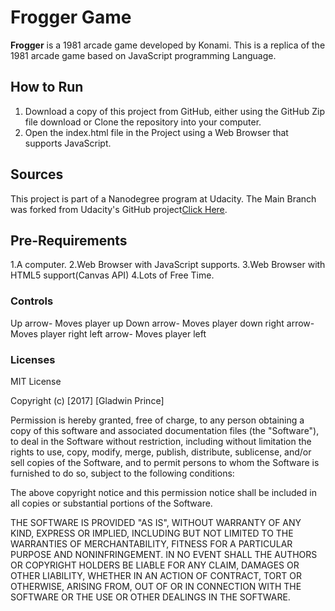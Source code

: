 # Frogger Game

**Frogger** is a 1981 arcade game developed by Konami. This is a replica of the 1981 arcade game based on JavaScript programming Language.

## How to Run
1. Download a copy of this project from GitHub, either using the GitHub Zip file download or Clone the repository into your computer.
2. Open the index.html file in the Project using a Web Browser that supports JavaScript.

## Sources
This project is part of a Nanodegree program at Udacity. The Main Branch was forked from Udacity's GitHub project[Click Here](https://github.com/udacity/frontend-nanodegree-arcade-game).

## Pre-Requirements
1.A computer.
2.Web Browser with JavaScript supports.
3.Web Browser with HTML5 support(Canvas API)
4.Lots of Free Time.

### Controls
Up arrow- Moves player up
Down arrow- Moves player down
right arrow- Moves player right
left arrow- Moves player left

### Licenses

MIT License

Copyright (c) [2017] [Gladwin Prince]

Permission is hereby granted, free of charge, to any person obtaining a copy
of this software and associated documentation files (the "Software"), to deal
in the Software without restriction, including without limitation the rights
to use, copy, modify, merge, publish, distribute, sublicense, and/or sell
copies of the Software, and to permit persons to whom the Software is
furnished to do so, subject to the following conditions:

The above copyright notice and this permission notice shall be included in all
copies or substantial portions of the Software.

THE SOFTWARE IS PROVIDED "AS IS", WITHOUT WARRANTY OF ANY KIND, EXPRESS OR
IMPLIED, INCLUDING BUT NOT LIMITED TO THE WARRANTIES OF MERCHANTABILITY,
FITNESS FOR A PARTICULAR PURPOSE AND NONINFRINGEMENT. IN NO EVENT SHALL THE
AUTHORS OR COPYRIGHT HOLDERS BE LIABLE FOR ANY CLAIM, DAMAGES OR OTHER
LIABILITY, WHETHER IN AN ACTION OF CONTRACT, TORT OR OTHERWISE, ARISING FROM,
OUT OF OR IN CONNECTION WITH THE SOFTWARE OR THE USE OR OTHER DEALINGS IN THE
SOFTWARE.
